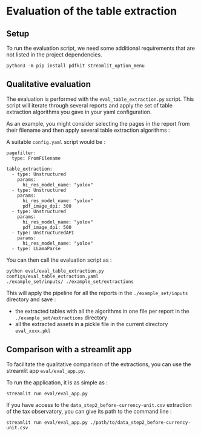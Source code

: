 # Evaluation of the table extraction

## Setup

To run the evaluation script, we need some additional requirements that are not
listed in the project dependencies.

```
python3 -m pip install pdfkit streamlit_option_menu
```

## Qualitative evaluation

The evaluation is performed with the `eval_table_extraction.py` script. This
script will iterate through several reports and apply the set of table
extraction algorithms you gave in your yaml configuration. 

As an example, you might consider selecting the pages in the report from their
filename and then apply several table extraction algorithms :

A suitable `config.yaml` script would be :

```
pagefilter:
  type: FromFilename

table_extraction:
  - type: Unstructured
    params:
      hi_res_model_name: "yolox"
  - type: Unstructured
    params:
      hi_res_model_name: "yolox"
      pdf_image_dpi: 300
  - type: Unstructured
    params:
      hi_res_model_name: "yolox"
      pdf_image_dpi: 500
  - type: UnstructuredAPI
    params:
      hi_res_model_name: "yolox"
  - type: LLamaParse
```

You can then call the evaluation script as :

```
python eval/eval_table_extraction.py configs/eval_table_extraction.yaml
./example_set/inputs/ ./example_set/extractions
```

This will apply the pipeline for all the reports in the `./example_set/inputs`
directory and save :

- the extracted tables with all the algorithms in one file per report in the
  `./example_set/extractions` directory
- all the extracted assets in a pickle file in the current directory `eval_xxxx.pkl`

## Comparison with a streamlit app

To facilitate the qualitative comparison of the extractions, you can use the
streamlit app `eval/eval_app.py`. 

To run the application, it is as simple as :

```
streamlit run eval/eval_app.py
```

If you have access to the `data_step2_before-currency-unit.csv` extraction of
the tax observatory, you can give its path to the command line :


```
streamlit run eval/eval_app.py ./path/to/data_step2_before-currency-unit.csv
```
